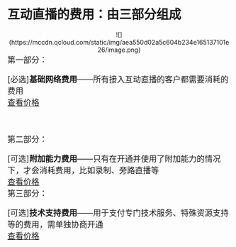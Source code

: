 # 互动直播的费用：由三部分组成
<div style="width:auto;text-align:center">
![](https://mccdn.qcloud.com/static/img/aea550d02a5c604b234e165137101e26/image.png)
</div>
<font size=4>
第一部分：

[必选]**基础网络费用**——所有接入互动直播的客户都需要消耗的费用</br>
[查看价格](http://tce.fsphere.cn/doc/product/268/5128)

</br>

第二部分：

[可选]**附加能力费用**——只有在开通并使用了附加能力的情况下，才会消耗费用，比如录制、旁路直播等</br>
[查看价格](http://tce.fsphere.cn/doc/product/268/5129)
</br>
第三部分：

[可选]**技术支持费用**——用于支付专门技术服务、特殊资源支持等的费用，需单独协商开通</br>
[查看价格](http://tce.fsphere.cn/doc/product/268/5130)

</br>


